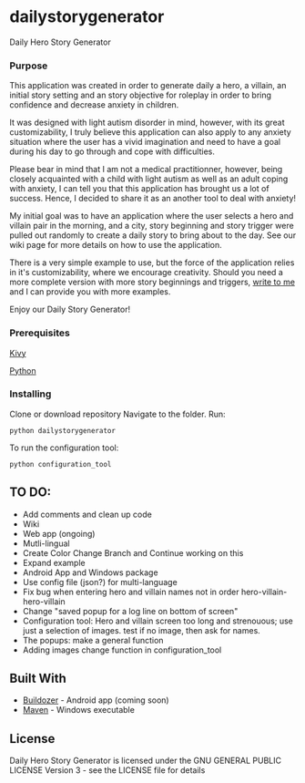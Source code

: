 # dailystorygenerator
Daily Hero Story Generator

### Purpose
This application was created in order to generate daily a hero, a villain, an initial story setting and an story objective for roleplay in order to bring confidence and decrease anxiety in children.

It was designed with light autism disorder in mind, however, with its great customizability, I truly believe this application can also apply to any anxiety situation where the user has a vivid imagination and need to have a goal during his day to go through and cope with difficulties.

Please bear in mind that I am not a medical practitionner, however, being closely acquainted with a child with light autism as well as an adult coping with anxiety, I can tell you that this application has brought us a lot of success. Hence, I decided to share it as an another tool to deal with anxiety!

My initial goal was to have an application where the user selects a hero and villain pair in the morning, and a city, story beginning and story trigger were pulled out randomly to create a daily story to bring about to the day. See our wiki page for more details on how to use the application.

There is a very simple example to use, but the force of the application relies in it's customizability, where we encourage creativity. Should you need a more complete version with more story beginnings and triggers, [write to me](mailto:devdessca@gmail.com) and I can provide you with more examples.

Enjoy our Daily Story Generator!


### Prerequisites

[Kivy](https://kivy.org/doc/stable/installation/installation.html)

[Python](https://www.python.org/downloads/)


### Installing

Clone or download repository
Navigate to the folder.
Run:

```
python dailystorygenerator
```

To run the configuration tool:
```
python configuration_tool
```




## TO DO:

- Add comments and clean up code
- Wiki
- Web app (ongoing)
- Mutli-lingual
- Create Color Change Branch and Continue working on this
- Expand example
- Android App and Windows package
- Use config file (json?) for multi-language
- Fix bug when entering hero and villain names not in order hero-villain-hero-villain
- Change "saved popup for a log line on bottom of screen"
- Configuration tool: Hero and villain screen too long and strenouous; use just a selection of images. test if no image, then ask for names.
- The popups: make a general function
- Adding images change function in configuration_tool




## Built With

* [Buildozer](https://kivy.org/doc/stable/guide/packaging-android.html) - Android app (coming soon)
* [Maven](https://kivy.org/doc/stable/guide/packaging-windows.html) - Windows executable

## License

Daily Hero Story Generator is licensed under the GNU GENERAL PUBLIC LICENSE Version 3 - see the LICENSE file for details